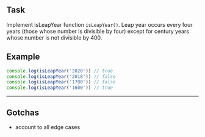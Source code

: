 ## Task

Implement isLeapYear function `isLeapYear()`. Leap year occurs every four years (those whose number is divisible by four) except for century years whose number is not divisible by 400. 

## Example

```js
console.log(isLeapYear('2020')) // true
console.log(isLeapYear('2018')) // false
console.log(isLeapYear('1700')) // false
console.log(isLeapYear('1600')) // true
```

---

## Gotchas

- account to all edge cases


